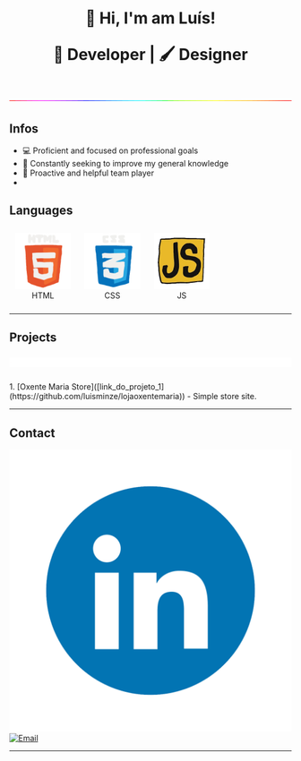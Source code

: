 <h1 align="center">👋 Hi, I'm am Luís! 
<p align="center">
  🔧 Developer | 🖌️ Designer 
</p> 
<p align="center">
<img src="./media/rgbline.gif" width="1000">
  </h1>
</p> 

<h2>Infos</h2>

- 💻 Proficient and focused on professional goals  
- 🧠 Constantly seeking to improve my general knowledge  
- 🤝 Proactive and helpful team player
- 
<h2>Languages</h2>

<p align="center">
  <figure style="display:inline-block; text-align:center; margin:10px;">
    <img src="./media/html.gif" width="100"><br> HTML
  </figure>

  <figure style="display:inline-block; text-align:center; margin:10px;">
    <img src="./media/css.gif" width="100"><br>
    CSS
  </figure>

  <figure style="display:inline-block; text-align:center; margin:10px;">
    <img src="./media/js.gif" width="100"><br>
    JS
  </figure>
</p>

---

<h2>Projects
  <p align="center">
<img src="./media/redline.gif" width="1000">
</p>
</h2>
1. [Oxente Maria Store]([link_do_projeto_1](https://github.com/luisminze/lojaoxentemaria)) - Simple store site.


---
<h2>Contact</h2>

[![LinkedIn](https://github.com/luisminze/luisminze/blob/main/Linkedin.gif)](https://linkedin.com/in/luisminze)  
[![Email](https://img.shields.io/badge/Email-D14836?logo=gmail&logoColor=white)](mailto:luisminze@gmail.com)

---
